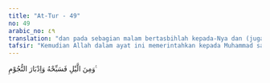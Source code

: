 ```yaml
---
title: "At-Tur - 49"
no: 49
arabic_no: ٤٩
translation: "dan pada sebagian malam bertasbihlah kepada-Nya dan (juga) pada waktu terbenamnya bintang-bintang (pada waktu fajar)."
tafsir: "Kemudian Allah dalam ayat ini memerintahkan kepada Muhammad saw supaya ia bertasbih kepada Allah dengan salat malam. Karena ibadah pada waktu itu berat melaksanakannya, dan jauh dari ria, dan supaya ia salat tatkala terbenamnya bintangbintang pada waktu subuh. Dalam ayat yang sama artinya Allah berfirman: \n\nDan pada sebagian malam, lakukanlah salat Tahajud (sebagai suatu ibadah) tambahan bagimu: mudah-mudahan Tuhanmu mengangkatmu ke tempat yang terpuji. (al-Isra'/17: 79) \n\nMakna membaca tasbih dalam ayat ini dapat berarti membaca tasbih seperti pada hadis di atas, juga dapat diartikan melaksanakan salat, baik salat Isya, salat malam maupun salat Subuh."
---
```


وَمِنَ الَّيْلِ فَسَبِّحْهُ وَاِدْبَارَ النُّجُوْمِ ࣖ

